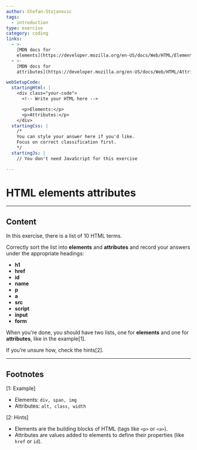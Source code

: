 ```yaml
---
author: Stefan-Stojanovic
tags:
  - introduction
type: exercise
category: coding
links:
  - >-
    [MDN docs for
    elements](https://developer.mozilla.org/en-US/docs/Web/HTML/Element){website}
  - >-
    [MDN docs for
    attributes](https://developer.mozilla.org/en-US/docs/Web/HTML/Attributes){website}

webSetupCode:
  startingHtml: |
    <div class="your-code">
      <!-- Write your HTML here -->

      <p>Elements:</p>
      <p>Attributes:</p>
    </div>
  startingCss: |
    /* 
    You can style your answer here if you'd like.
    Focus on correct classification first.
    */
  startingJs: |
    // You don't need JavaScript for this exercise

---
```


# HTML elements attributes

---

## Content

In this exercise, there is a list of 10 HTML terms.  

Correctly sort the list into **elements** and **attributes** and record your answers under the appropriate headings:  

- **h1**  
- **href**  
- **id**  
- **name**  
- **p**  
- **a**  
- **src**  
- **script**  
- **input**  
- **form**  

When you're done, you should have two lists, one for **elements** and one for **attributes**, like in the example[1].

If you’re unsure how, check the hints[2].

---

## Footnotes
[1: Example]
- Elements: `div, span, img`  
- Attributes: `alt, class, width`  

[2: Hints]
- Elements are the building blocks of HTML (tags like `<p>` or `<a>`).  
- Attributes are values added to elements to define their properties (like `href` or `id`).  
